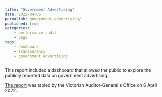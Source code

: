```yaml
---
title: "Government Advertising"
date: 2022-04-06
permalink: government-advertising/
published: true
categories:
    - performance audit
    - vago
tags:
    - dashboard
    - transparency
    - government advertising
---
```


This report included a dashboard that allowed the public to explore the publicly reported data on government advertising.

[The report](https://www.audit.vic.gov.au/report/government-advertising) was tabled by the Victorian Auditor-General's Office on 6 April 2022.
